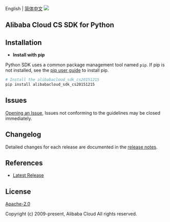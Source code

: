 English | [简体中文](README-CN.md)
![](https://aliyunsdk-pages.alicdn.com/icons/AlibabaCloud.svg)

## Alibaba Cloud CS SDK for Python

## Installation
- **Install with pip**

Python SDK uses a common package management tool named `pip`. If pip is not installed, see the [pip user guide](https://pip.pypa.io/en/stable/installing/ "pip User Guide") to install pip.

```bash
# Install the alibabacloud_sdk_cs20151215
pip install alibabacloud_sdk_cs20151215
```

## Issues
[Opening an Issue](https://github.com/aliyun/alibabacloud-sdk/issues/new), Issues not conforming to the guidelines may be closed immediately.

## Changelog
Detailed changes for each release are documented in the [release notes](./ChangeLog.md).

## References
* [Latest Release](https://github.com/aliyun/alibabacloud-sdk/tree/master/cs-20151215/python)

## License
[Apache-2.0](http://www.apache.org/licenses/LICENSE-2.0)

Copyright (c) 2009-present, Alibaba Cloud All rights reserved.
